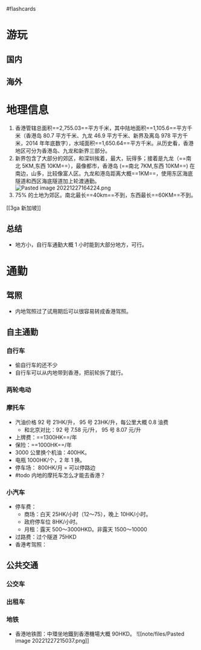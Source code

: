 #flashcards 
# 游玩
## 国内
## 海外

# 地理信息
1. 香港管辖总面积==2,755.03==平方千米，其中陆地面积==1,105.6==平方千米（香港岛 80.7 平方千米、九龙 46.9 平方千米、新界及离岛 978 平方千米，2014 年年底数字），水域面积==1,650.64==平方千米。从历史看，香港地区可分为香港岛、九龙和新界三部分。
2. 新界包含了大部分的郊区，和深圳挨着，最大，玩得多；接着是九龙（==南北 5KM,东西 10KM==），最像都市，香港岛 (==南北 7KM,东西 10KM==) 在南边，山多，比较像富人区。九龙和港岛距离大概==1KM==，使用东区海底隧道和西区海底隧道加上轮渡通勤。 ![Pasted image 20221227164224.png](https://s2.loli.net/2022/12/27/zJhIP9lLxue3Nqa.png)
3. 75% 的土地为郊区。南北最长==40km==不到，东西最长==60KM==不到。
<!--SR:!2026-06-13,712,250!2026-05-21,689,250!2024-09-13,74,250!2024-07-20,19,250!2024-07-26,25,250!2024-07-23,22,250!2024-07-23,22,250!2024-08-20,50,250-->

[[3ga 新加坡]]

## 总结
- 地方小，自行车通勤大概 1 小时能到大部分地方，可行。


# 通勤
## 驾照
- 内地驾照过了试用期后可以很容易转成香港驾照。

## 自主通勤
### 自行车
- 偷自行车的还不少
- 自行车可以从内地带到香港，把前轮拆了就行。

### 两轮电动

### 摩托车
- 汽油价格 92 号 21HK/升， 95 号 23HK/升，每公里大概 0.8 油费
	- 和北京对比：92 号 7.58 元/升， 95 号 8.07 元/升
- 上牌费：==1300HK==/年
- 保险：==1000HK==/年
- 3000 公里换个机油：400HK。
- 电瓶 1000HK/个，2 年 1 换。
- 停车场： 800HK/月 = 可以停路边
- #todo 内地的摩托车怎么才能去香港？
<!--SR:!2024-08-28,58,250!2024-07-18,17,250-->

### 小汽车
- 停车费：
	- 商场：白天 25HK/小时（12～75），晚上 10HK/小时。
	- 政府停车位 8HK/小时。
	- 月租：露天 500～3000HKD。非露天 1500～10000
- 过路费：过个隧道 75HKD
- 香港考驾照：
## 公共交通

### 公交车

### 出租车

### 地铁
- 香港地铁图：中環坐地鐵到香港機場大概 90HKD。 ![[note/files/Pasted image 20221227215037.png]]